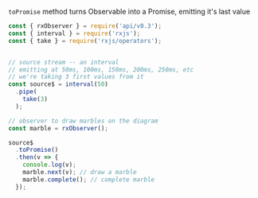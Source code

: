 <!--
name:		
title:		toPromise
pageTitle:	toPromise — RxJS Observable method example + marble diagram
desc:		
docsUrl:	https://rxjs.dev/api/index/class/Observable#toPromise
-->

`toPromise` method turns Observable into a Promise, emitting it's last value

```js
const { rxObserver } = require('api/v0.3');
const { interval } = require('rxjs');
const { take } = require('rxjs/operators');


// source stream -- an interval
// emitting at 50ms, 100ms, 150ms, 200ms, 250ms, etc
// we're taking 3 first values from it
const source$ = interval(50)
  .pipe(
    take(3)
  );

// observer to draw marbles on the diagram
const marble = rxObserver();

source$
  .toPromise()
  .then(v => {
    console.log(v);
    marble.next(v); // draw a marble
    marble.complete(); // complete marble
  });
```